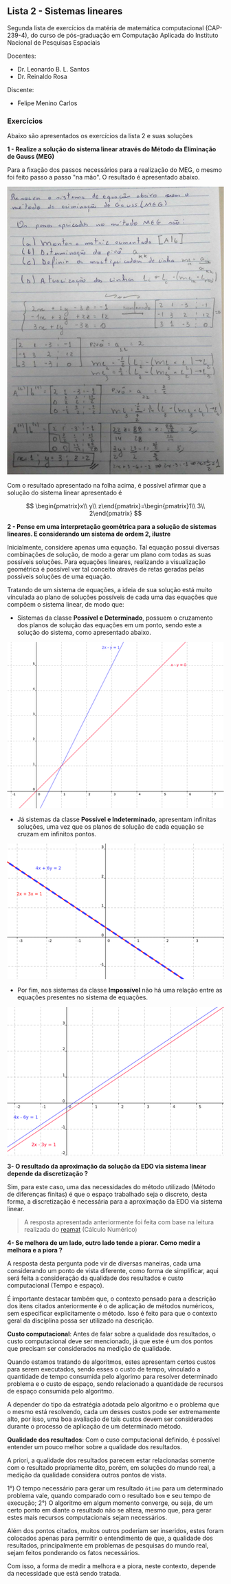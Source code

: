 ## Lista 2 - Sistemas lineares

Segunda lista de exercícios da matéria de matemática computacional (CAP-239-4), do curso de pós-graduação em Computação Aplicada do Instituto Nacional de Pesquisas Espaciais

Docentes:
- Dr. Leonardo B. L. Santos
- Dr. Reinaldo Rosa

Discente:
- Felipe Menino Carlos

### Exercícios

Abaixo são apresentados os exercícios da lista 2 e suas soluções

**1 - Realize a solução do sistema linear através do Método da Eliminação de Gauss (MEG)**

Para a fixação dos passos necessários para a realização do MEG, o mesmo foi feito passo a passo "na mão". O resultado é apresentado abaixo.

<div align="center">
    <img src="figuras/passo_a_passo_meg.jpg">
</div>

Com o resultado apresentado na folha acima, é possível afirmar que a solução do sistema linear apresentado é

$$
\begin{pmatrix}x\\ y\\ z\end{pmatrix}=\begin{pmatrix}1\\ 3\\ 2\end{pmatrix}
$$

**2 - Pense em uma interpretação geométrica para a solução de sistemas lineares. E considerando um sistema de ordem 2, ilustre**

Inicialmente, considere apenas uma equação. Tal equação possui diversas combinações de solução, de modo a gerar um plano com todas as suas possíveis soluções. Para equações lineares, realizando a visualização geométrica é possível ver tal conceito através de retas geradas pelas possíveis soluções de uma equação.

Tratando de um sistema de equações, a ideia de sua solução está muito vínculada ao plano de soluções possíveis de cada uma das equações que compõem o sistema linear, de modo que:

- Sistemas da classe **Possível e Determinado**, possuem o cruzamento dos planos de solução das equações em um ponto, sendo este a solução do sistema, como apresentado abaixo.

<div align="center">
    <img src="figuras/sistema_possivel_e_determinado.png">
</div>

- Já sistemas da classe **Possível e Indeterminado**, apresentam infinitas soluções, uma vez que os planos de solução de cada equação se cruzam em infinitos pontos.

<div align="center">
    <img src="figuras/sistema_indeterminado.png">
</div>

- Por fim, nos sistemas da classe **Impossível** não há uma relação entre as equações presentes no sistema de equações.

<div align="center">
    <img src="figuras/sistema_impossivel.png">
</div>

**3- O resultado da aproximação da solução da EDO via sistema linear depende da discretização ?**

Sim, para este caso, uma das necessidades do método utilizado (Método de diferenças finitas) é que o espaço trabalhado seja o discreto, desta forma, a discretização é necessária para a aproximação da EDO via sistema linear.

> A resposta apresentada anteriormente foi feita com base na leitura realizada do [reamat](https://www.ufrgs.br/reamat/CalculoNumerico/livro-sci/pdvdc-metodo_de_diferencas_finitas.html) (Cálculo Numérico)

**4- Se melhora de um lado, outro lado tende a piorar. Como medir a melhora e a piora ?**

A resposta desta pergunta pode vir de diversas maneiras, cada uma considerando um ponto de vista diferente, como forma de simplificar, aqui será feita a consideração da qualidade dos resultados e custo computacional (Tempo e espaço).

É importante destacar também que, o contexto pensado para a descrição dos itens citados anteriormente é o de aplicação de métodos numéricos, sem especificar explicitamente o método. Isso é feito para que o contexto geral da disciplina possa ser utilizado na descrição.

**Custo computacional**: Antes de falar sobre a qualidade dos resultados, o custo computacional deve ser mencionado, já que este é um dos pontos que precisam ser considerados na medição de qualidade.

Quando estamos tratando de algoritmos, estes apresentam certos custos para serem executados, sendo esses o custo de tempo, vinculado a quantidade de tempo consumida pelo algorimo para resolver determinado problema e o custo de espaço, sendo relacionado a quantidade de recursos de espaço consumida pelo algoritmo.

A depender do tipo da estratégia adotada pelo algoritmo e o problema que o mesmo está resolvendo, cada um desses custos pode ser extremamente alto, por isso, uma boa avaliação de tais custos devem ser considerados durante o processo de aplicação de um determinado método.

**Qualidade dos resultados**: Com o cuso computacional definido, é possível entender um pouco melhor sobre a qualidade dos resultados.

A priori, a qualidade dos resultados parecem estar relacionadas somente com o resultado propriamente dito, porém, em soluções do mundo real, a medição da qualidade considera outros pontos de vista.

1°) O tempo necessário para gerar um resultado `ótimo` para um determinado problema vale, quando comparado com o resultado `bom` e seu tempo de execução;
2°) O algoritmo em algum momento converge, ou seja, de um certo ponto em diante o resultado não se altera, mesmo que, para gerar estes mais recursos computacionais sejam necessários.

Além dos pontos citados, muitos outros poderiam ser inseridos, estes foram colocados apenas para permitir o entendimento de que, a qualidade dos resultados, principalmente em problemas de pesquisas do mundo real, sejam feitos ponderando os fatos necessários.

Com isso, a forma de medir a melhora e a piora, neste contexto, depende da necessidade que está sendo tratada.
